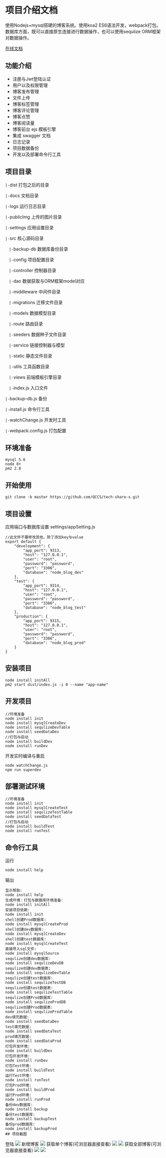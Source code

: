 # 项目介绍文档
使用Nodejs+mysql搭建的博客系统。使用koa2 ES6语法开发，webpack打包。
数据库方面，既可以直接原生连接进行数据操作，也可以使用sequlize ORM框架对数据操作。

[在线文档](https://qccs.github.io/node-blog/docs/#/)

## 功能介绍
+ 注册与Jwt登陆认证
+ 用户以及权限管理
+ 博客发布管理
+ 文件上传
+ 博客标签管理
+ 博客评论管理
+ 博客点赞
+ 博客阅读量
+ 博客前台 ejs 模板引擎
+ 集成 swagger 文档
+ 日志记录
+ 项目数据备份
+ 开发以及部署命令行工具

## 项目目录

`|-`dist 打包之后的目录

`|-`docs 文档目录

`|-`logs 运行日志目录

`|-`publicImg 上传的图片目录

`|-`settings 应用设置目录

`|-`src 核心源码目录

&nbsp;&nbsp;&nbsp;`|-`backup-db 数据库备份目录

&nbsp;&nbsp;&nbsp;`|-`config 项目配置目录

&nbsp;&nbsp;&nbsp;`|-`controller 控制器目录

&nbsp;&nbsp;&nbsp;`|-`dao 数据获取与ORM框架model对应

&nbsp;&nbsp;&nbsp;`|-`middleware 中间件目录

&nbsp;&nbsp;&nbsp;`|-`migrations 迁移文件目录

&nbsp;&nbsp;&nbsp;`|-`models 数据模型目录

&nbsp;&nbsp;&nbsp;`|-`route 路由目录

&nbsp;&nbsp;&nbsp;`|-`seeders 数据种子文件目录

&nbsp;&nbsp;&nbsp;`|-`service 链接控制器与模型

&nbsp;&nbsp;&nbsp;`|-`static 静态文件目录

&nbsp;&nbsp;&nbsp;`|-`utils 工具函数目录

&nbsp;&nbsp;&nbsp;`|-`views 前端模板引擎目录

&nbsp;&nbsp;&nbsp;`|-`index.js 入口文件

`|-`backup-db.js 备份

`|-`install.js 命令行工具

`|-`watchChange.js 开发时工具

`|-`webpack.config.js 打包配置


## 环境准备
```
mysql 5.6
node 8+
pm2 2.8

```
## 开始使用 
```
git clone -b master https://github.com/QCCS/tech-share-s.git
```
## 项目设置
应用端口与数据库设置 settings/appSetting.js
```
//此文件不要修改其他，除了添加key与value
export default {
    "development": {
        "app_port": 9313,
        "host": "127.0.0.1",
        "user": "root",
        "password": "password",
        "port": "3306",
        "database": "node_blog_dev"
    },
    "test": {
        "app_port": 9314,
        "host": "127.0.0.1",
        "user": "root",
        "password": "password",
        "port": "3306",
        "database": "node_blog_test"
    },
    "production": {
        "app_port": 9315,
        "host": "127.0.0.1",
        "user": "root",
        "password": "password",
        "port": "3306",
        "database": "node_blog_prod"
    }
}
```
## 安装项目
```
node install initAll
pm2 start dist/index.js -i 0 --name "app-name"
```
## 开发项目
```
//环境准备
node install init
node install mysqlCreateDev
node install sequlizeDevTable
node install seedDataDev
//打包与启动
node install buildDev
node install runDev
```
开发实时编译与重启
```
node watchChange.js
npm run superdev
```
## 部署测试环境
```
//环境准备
node install init
node install mysqlCreateTest
node install sequlizeTestTable
node install seedDataTest
//打包与启动
node install buildTest
node install runTest
```

## 命令行工具
运行

```
node install help
```
输出
```
显示帮助:
node install help
生成环境：打包与数据库环境准备:
node install initAll
安装项目依赖:
node install init
shell创建Prod数据库:
node install mysqlCreateProd
shell创建dev数据库:
node install mysqlCreateDev
shell创建test数据库:
node install mysqlCreateTest
直接导入sql文件:
node install mysqlSource
sequlize创建dev数据库:
node install sequlizeDevDB
sequlize创建dev数据表:
node install sequlizeDevTable
sequlize创建test数据库:
node install sequlizeTestDB
sequlize创建test数据表:
node install sequlizeTestTable
sequlize创建Prod数据库:
node install sequlizeProdDB
sequlize创建Prod数据表:
node install sequlizeProdTable
dev填充数据:
node install seedDataDev
test填充数据:
node install seedDataTest
prod填充数据:
node install seedDataProd
打包开发环境:
node install buildDev
打包开发环境:
node install runDev
打包Test环境:
node install buildTest
运行Test环境:
node install runTest
打包Prod环境:
node install buildProd
运行Prod环境:
node install runProd
备份dev数据库:
node install backup
备份test数据库:
node install backupTest
备份prod数据库:
node install backupProd
## 项目截图
```
登陆
![](https://raw.githubusercontent.com/QCCS/node-blog/master/docs/imgs/login.png)
新增博客
![](https://raw.githubusercontent.com/QCCS/node-blog/master/docs/imgs/create_post.png)
获取单个博客(可浏览器直接查看)
![](https://raw.githubusercontent.com/QCCS/node-blog/master/docs/imgs/get_post.png)
![](https://raw.githubusercontent.com/QCCS/node-blog/master/docs/imgs/post_detail.png)
获取全部博客(可浏览器直接查看)
![](https://raw.githubusercontent.com/QCCS/node-blog/master/docs/imgs/get_all_post.png)
![](https://raw.githubusercontent.com/QCCS/node-blog/master/docs/imgs/post_list.png)